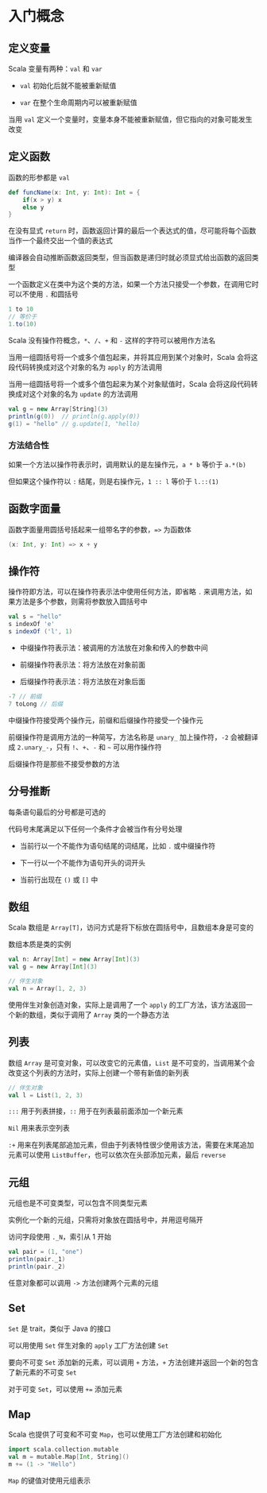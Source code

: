 # 入门概念

## 定义变量

Scala 变量有两种：`val` 和 `var`

- `val` 初始化后就不能被重新赋值

- `var` 在整个生命周期内可以被重新赋值

当用 `val` 定义一个变量时，变量本身不能被重新赋值，但它指向的对象可能发生改变

## 定义函数

函数的形参都是 `val`

```scala
def funcName(x: Int, y: Int): Int = {
    if(x > y) x
    else y
}
```

在没有显式 `return` 时，函数返回计算的最后一个表达式的值，尽可能将每个函数当作一个最终交出一个值的表达式

编译器会自动推断函数返回类型，但当函数是递归时就必须显式给出函数的返回类型

一个函数定义在类中为这个类的方法，如果一个方法只接受一个参数，在调用它时可以不使用 `.` 和圆括号

```scala
1 to 10
// 等价于
1.to(10)
```

Scala 没有操作符概念，`*`、`/`、`+` 和 `-` 这样的字符可以被用作方法名

当用一组圆括号将一个或多个值包起来，并将其应用到某个对象时，Scala 会将这段代码转换成对这个对象的名为 `apply` 的方法调用

当用一组圆括号将一个或多个值包起来为某个对象赋值时，Scala 会将这段代码转换成对这个对象的名为 `update` 的方法调用

```scala
val g = new Array[String](3)
println(g(0))  // println(g.apply(0))
g(1) = "hello" // g.update(1, "hello)
```

### 方法结合性

如果一个方法以操作符表示时，调用默认的是左操作元，`a * b` 等价于 `a.*(b)`

但如果这个操作符以 `:` 结尾，则是右操作元，`1 :: l` 等价于 `l.::(1)`

## 函数字面量

函数字面量用圆括号括起来一组带名字的参数，`=>` 为函数体

```scala
(x: Int, y: Int) => x + y
```

## 操作符

操作符即方法，可以在操作符表示法中使用任何方法，即省略 `.` 来调用方法，如果方法是多个参数，则需将参数放入圆括号中

```scala
val s = "hello"
s indexOf 'e'
s indexOf ('l', 1)
```

- 中缀操作符表示法：被调用的方法放在对象和传入的参数中间

- 前缀操作符表示法：将方法放在对象前面

- 后缀操作符表示法：将方法放在对象后面

```scala
-7 // 前缀
7 toLong // 后缀
```

中缀操作符接受两个操作元，前缀和后缀操作符接受一个操作元

前缀操作符是调用方法的一种简写，方法名称是 `unary_` 加上操作符，`-2` 会被翻译成 `2.unary_-`，只有 `!`、`+`、`-` 和 `~` 可以用作操作符

后缀操作符是那些不接受参数的方法

## 分号推断

每条语句最后的分号都是可选的

代码号末尾满足以下任何一个条件才会被当作有分号处理

- 当前行以一个不能作为语句结尾的词结尾，比如 `.` 或中缀操作符

- 下一行以一个不能作为语句开头的词开头

- 当前行出现在 `()` 或 `[]` 中

## 数组

Scala 数组是 `Array[T]`，访问方式是将下标放在圆括号中，且数组本身是可变的

数组本质是类的实例

```scala
val n: Array[Int] = new Array[Int](3)
val g = new Array[Int](3)

// 伴生对象
val n = Array(1, 2, 3)
```

使用伴生对象创造对象，实际上是调用了一个 `apply` 的工厂方法，该方法返回一个新的数组，类似于调用了 `Array` 类的一个静态方法

## 列表

数组 `Array` 是可变对象，可以改变它的元素值，`List` 是不可变的，当调用某个会改变这个列表的方法时，实际上创建一个带有新值的新列表

```scala
// 伴生对象
val l = List(1, 2, 3)
```

`:::` 用于列表拼接，`::` 用于在列表最前面添加一个新元素

`Nil` 用来表示空列表

`:+` 用来在列表尾部追加元素，但由于列表特性很少使用该方法，需要在末尾追加元素可以使用 `ListBuffer`，也可以依次在头部添加元素，最后 `reverse`

## 元组

元组也是不可变类型，可以包含不同类型元素

实例化一个新的元组，只需将对象放在圆括号中，并用逗号隔开

访问字段使用 `._N`，索引从 1 开始

```scala
val pair = (1, "one")
println(pair._1)
println(pair._2)
```

任意对象都可以调用 `->` 方法创建两个元素的元组

## Set

`Set` 是 trait，类似于 Java 的接口

可以用使用 `Set` 伴生对象的 `apply` 工厂方法创建 `Set`

要向不可变 `Set` 添加新的元素，可以调用 `+` 方法，`+` 方法创建并返回一个新的包含了新元素的不可变 `Set`

对于可变 `Set`，可以使用 `+=` 添加元素

## Map

Scala 也提供了可变和不可变 `Map`，也可以使用工厂方法创建和初始化

```scala
import scala.collection.mutable
val m = mutable.Map[Int, String]()
m += (1 -> "Hello")
```

`Map` 的键值对使用元组表示